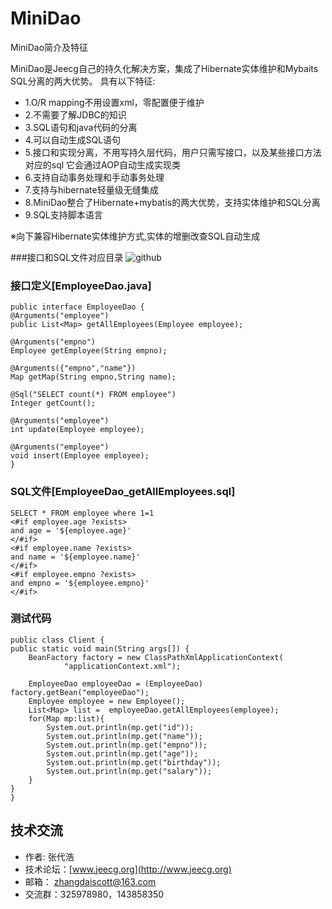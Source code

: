 MiniDao
=======


MiniDao简介及特征

MiniDao是Jeecg自己的持久化解决方案，集成了Hibernate实体维护和Mybaits SQL分离的两大优势。 具有以下特征:

* 1.O/R mapping不用设置xml，零配置便于维护
* 2.不需要了解JDBC的知识
* 3.SQL语句和java代码的分离
* 4.可以自动生成SQL语句
* 5.接口和实现分离，不用写持久层代码，用户只需写接口，以及某些接口方法对应的sql 它会通过AOP自动生成实现类
* 6.支持自动事务处理和手动事务处理
* 7.支持与hibernate轻量级无缝集成
* 8.MiniDao整合了Hibernate+mybatis的两大优势，支持实体维护和SQL分离
* 9.SQL支持脚本语言

※向下兼容Hibernate实体维护方式,实体的增删改查SQL自动生成




###接口和SQL文件对应目录
![github](http://www.jeecg.org/data/attachment/forum/201308/18/224051ey14ehqe000iegja.jpg "minidao")



### 接口定义[EmployeeDao.java]  
    
    public interface EmployeeDao {
    @Arguments("employee")
    public List<Map> getAllEmployees(Employee employee);
    
    @Arguments("empno")
    Employee getEmployee(String empno);
    
    @Arguments({"empno","name"})
    Map getMap(String empno,String name);

    @Sql("SELECT count(*) FROM employee")
    Integer getCount();

    @Arguments("employee")
    int update(Employee employee);

    @Arguments("employee")
    void insert(Employee employee);
    }
    
    
    
### SQL文件[EmployeeDao_getAllEmployees.sql]
    SELECT * FROM employee where 1=1 
    <#if employee.age ?exists>
	and age = '${employee.age}'
    </#if>
    <#if employee.name ?exists>
	and name = '${employee.name}'
    </#if>
    <#if employee.empno ?exists>
	and empno = '${employee.empno}'
    </#if>



### 测试代码
    public class Client {
    public static void main(String args[]) {
		BeanFactory factory = new ClassPathXmlApplicationContext(
				"applicationContext.xml");
     		
		EmployeeDao employeeDao = (EmployeeDao) factory.getBean("employeeDao");
		Employee employee = new Employee();
		List<Map> list =  employeeDao.getAllEmployees(employee);
		for(Map mp:list){
			System.out.println(mp.get("id"));
			System.out.println(mp.get("name"));
			System.out.println(mp.get("empno"));
			System.out.println(mp.get("age"));
			System.out.println(mp.get("birthday"));
			System.out.println(mp.get("salary"));
		}
	}
    }


技术交流
-----------------------------------
* 作者:     张代浩
* 技术论坛：[www.jeecg.org](http://www.jeecg.org)
* 邮箱：  zhangdaiscott@163.com
* 交流群：325978980，143858350
